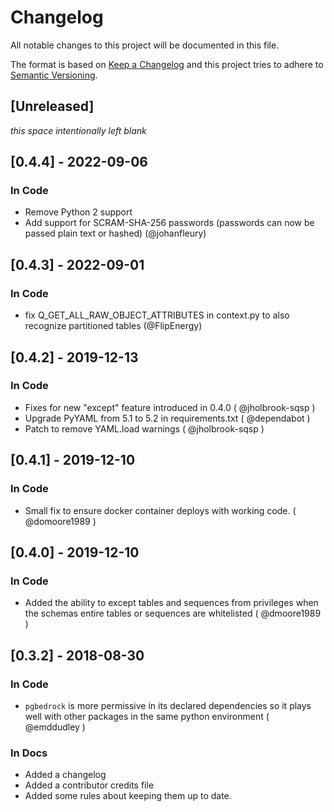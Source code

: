 # Changelog
All notable changes to this project will be documented in this file.

The format is based on [Keep a Changelog](http://keepachangelog.com/en/1.0.0/)
and this project tries to adhere to [Semantic Versioning](http://semver.org/spec/v2.0.0.html).

## [Unreleased]
_this space intentionally left blank_

## [0.4.4] - 2022-09-06

### In Code
- Remove Python 2 support
- Add support for SCRAM-SHA-256 passwords (passwords can now be passed plain text or hashed) (@johanfleury)

## [0.4.3] - 2022-09-01

### In Code
- fix Q_GET_ALL_RAW_OBJECT_ATTRIBUTES in context.py to also recognize partitioned tables (@FlipEnergy)

## [0.4.2] - 2019-12-13
### In Code
- Fixes for new "except" feature introduced in 0.4.0 ( @jholbrook-sqsp )
- Upgrade PyYAML from 5.1 to 5.2 in requirements.txt ( @dependabot )
- Patch to remove YAML.load warnings ( @jholbrook-sqsp )

## [0.4.1] - 2019-12-10
### In Code
- Small fix to ensure docker container deploys with working code. ( @domoore1989 )

## [0.4.0] - 2019-12-10
### In Code
- Added the ability to except tables and sequences from privileges when the schemas entire tables
  or sequences are whitelisted ( @dmoore1989 )

## [0.3.2] - 2018-08-30
### In Code
- `pgbedrock` is more permissive in its declared dependencies so it plays well
  with other packages in the same python environment ( @emddudley )
### In Docs
- Added a changelog
- Added a contributor credits file
- Added some rules about keeping them up to date.

